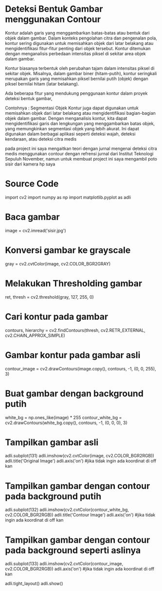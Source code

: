 
# Deteksi Bentuk Gambar menggunakan Contour

Kontur adalah garis yang menggambarkan batas-batas atau bentuk dari objek dalam gambar. Dalam konteks pengolahan citra dan pengenalan pola, kontur sering digunakan untuk memisahkan objek dari latar belakang atau mengidentifikasi fitur-fitur penting dari objek tersebut. Kontur ditemukan dengan menganalisis perbedaan intensitas piksel di sekitar area objek dalam gambar.

Kontur biasanya terbentuk oleh perubahan tajam dalam intensitas piksel di sekitar objek. Misalnya, dalam gambar biner (hitam-putih), kontur seringkali merupakan garis yang memisahkan piksel bernilai putih (objek) dengan piksel bernilai hitam (latar belakang).

Ada beberapa fitur yang mendukung penggunaan kontur dalam proyek deteksi bentuk gambar,

Contohnya :
Segmentasi Objek
Kontur juga dapat digunakan untuk memisahkan objek dari latar belakang atau mengidentifikasi bagian-bagian objek dalam gambar. Dengan menganalisis kontur, kita dapat mengidentifikasi garis dan lengkungan yang menggambarkan batas objek, yang memungkinkan segmentasi objek yang lebih akurat. Ini dapat digunakan dalam berbagai aplikasi seperti deteksi wajah, deteksi kendaraan, atau deteksi citra medis

pada project ini saya mengaitkan teori dengan jurnal mengenai deteksi citra medis menggunakan contour dengan refrensi jurnal dari Institut Teknologi Sepuluh November, namun untuk membuat project ini saya mengambil poto sisir dari kamera hp saya




# Source Code

import cv2 
import numpy as np 
import matplotlib.pyplot as adli
# Baca gambar
image = cv2.imread('sisir.jpg')
# Konversi gambar ke grayscale
gray = cv2.cvtColor(image, cv2.COLOR_BGR2GRAY)
# Melakukan Thresholding gambar
ret, thresh = cv2.threshold(gray, 127, 255, 0)
# Cari kontur pada gambar
contours, hierarchy = cv2.findContours(thresh, cv2.RETR_EXTERNAL, cv2.CHAIN_APPROX_SIMPLE)
# Gambar kontur pada gambar asli
contour_image = cv2.drawContours(image.copy(), contours, -1, (0, 0, 255), 3)
# Buat gambar dengan background putih
white_bg = np.ones_like(image) * 255
contour_white_bg = cv2.drawContours(white_bg.copy(), contours, -1, (0, 0, 0), 3)
# Tampilkan gambar asli
adli.subplot(131)
adli.imshow(cv2.cvtColor(image, cv2.COLOR_BGR2RGB))
adli.title('Original Image')
adli.axis('on') #jika tidak ingin ada koordinat di off kan

# Tampilkan gambar dengan contour pada background putih
adli.subplot(132)
adli.imshow(cv2.cvtColor(contour_white_bg, cv2.COLOR_BGR2RGB))
adli.title('Contour Image')
adli.axis('on') #jika tidak ingin ada koordinat di off kan

# Tampilkan gambar dengan contour pada background seperti aslinya
adli.subplot(133)
adli.imshow(cv2.cvtColor(contour_image, cv2.COLOR_BGR2RGB))
adli.axis('on') #jika tidak ingin ada koordinat di off kan

adli.tight_layout()
adli.show()



